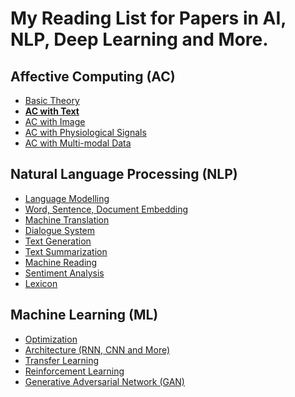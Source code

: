 # My Reading List for Papers in AI, NLP, Deep Learning and More.

## Affective Computing (AC)

 - [Basic Theory](./AC/AC_theory.md)
 - [**AC with Text**](./AC/AC_text.md)
 - [AC with Image](./AC/AC_image.md)
 - [AC with Physiological Signals](./AC/AC_physiological.md)
 - [AC with Multi-modal Data](./AC/AC_multimodal.md)

## Natural Language Processing (NLP)

 - [Language Modelling](./NLP/NLP_modelling.md)
 - [Word, Sentence, Document Embedding](./NLP/NLP_embedding.md)
 - [Machine Translation](./NLP/NLP_translation.md)
 - [Dialogue System](./NLP/NLP_dialogue.md)
 - [Text Generation](./NLP/NLP_generation.md)
 - [Text Summarization](./NLP/NLP_summarization.md)
 - [Machine Reading](./NLP/NLP_reading.md)
 - [Sentiment Analysis](./NLP/NLP_sentiment.md)
 - [Lexicon](./NLP/NLP_lexicon.md)

## Machine Learning (ML)

 - [Optimization](./ML/ML_optimization.md)
 - [Architecture (RNN, CNN and More)](./ML/ML_architecture.md)
 - [Transfer Learning](./ML/ML_transfer.md)
 - [Reinforcement Learning](./ML/ML_reinforcement.md)
 - [Generative Adversarial Network (GAN)](./ML/ML_GAN.md)

<!---
## Knowledge Representation (KR)

 - [Knowledge Graph](./KR/KR_graph.md)
 - [Reasoning](./KR/KR_reasoning.md)


## Computer Vision (CV)

 - [Image Classification](./CV/CV_classification.md)
 - [Instance Segmentation](./CV/CV_segmentation.md)
 - [Visual Question Answering](./CV/CV_visual_QA.md)
 - [Image Captioning](./CV/CV_captioning.md)
 - [Image Generation](./CV/CV_generation.md)
--->




<!--stackedit_data:
eyJoaXN0b3J5IjpbLTE3ODc5NjYzMCwtOTg4MTA1MTIyLC0zOD
M4NjQ0MzUsLTg2OTEyMzI4MSwtMTc0ODczMTgzNywtMTAxNjg4
MjQyOSwxOTI3NDIyNjgyLDUyMjA1ODMyMCwtMTE0NTAwODc0NC
w2NjcwNjgyODIsLTEyMjE5NTYyODcsNDc4MTYxOTA2LDExMTI0
MjAxNzksNDIwMjcyMDA0XX0=
-->